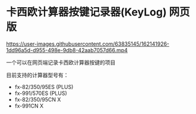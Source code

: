 # 卡西欧计算器按键记录器(KeyLog) 网页版



https://user-images.githubusercontent.com/63835145/162141926-1dd96a5d-d955-498e-9db8-42aab7057d66.mp4



一个可以在网页端记录卡西欧计算器按键的项目

目前支持的计算器型号有：

- fx-82/350/95ES (PLUS)
- fx-991/570ES (PLUS)
- fx-82/350/95CN X
- fx-991CN X


